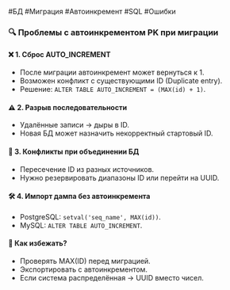  #БД #Миграция #Автоинкремент #SQL #Ошибки  

### 🔍 Проблемы с автоинкрементом PK при миграции  

#### ❌ 1. Сброс AUTO_INCREMENT  
- После миграции автоинкремент может вернуться к 1.  
- Возможен конфликт с существующими ID (Duplicate entry).  
- Решение: `ALTER TABLE AUTO_INCREMENT = (MAX(id) + 1)`.  

#### ⚠️ 2. Разрыв последовательности  
- Удалённые записи → дыры в ID.  
- Новая БД может назначить некорректный стартовый ID.  

#### 🔀 3. Конфликты при объединении БД  
- Пересечение ID из разных источников.  
- Нужно резервировать диапазоны ID или перейти на UUID.  

#### 🛠 4. Импорт дампа без автоинкремента  
- PostgreSQL: `setval('seq_name', MAX(id))`.  
- MySQL: `ALTER TABLE AUTO_INCREMENT`.  

#### 🚀 Как избежать?  
- Проверять MAX(ID) перед миграцией.  
- Экспортировать с автоинкрементом.  
- Если система распределённая → UUID вместо чисел.